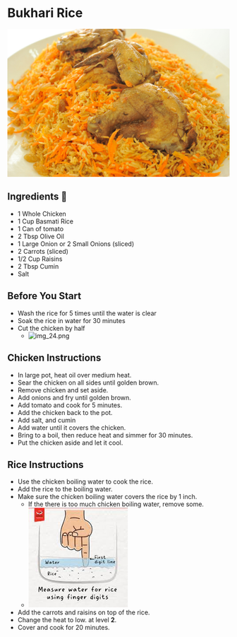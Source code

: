 # Bukhari Rice
![img_25.png](img_25.png ':size=300')


## Ingredients 📝
- 1 Whole Chicken
- 1 Cup Basmati Rice
- 1 Can of tomato
- 2 Tbsp Olive Oil
- 1 Large Onion or 2 Small Onions (sliced)
- 2 Carrots (sliced)
- 1/2 Cup Raisins
- 2 Tbsp Cumin
- Salt 

## Before You Start
- Wash the rice for 5 times until the water is clear
- Soak the rice in water for 30 minutes
- Cut the chicken by half
  - ![img_24.png](img_24.png ':size=300')

## Chicken Instructions
- In large pot, heat oil over medium heat.
- Sear the chicken on all sides until golden brown.
- Remove chicken and set aside.
- Add onions and fry until golden brown.
- Add tomato and cook for 5 minutes.
- Add the chicken back to the pot.
- Add salt, and cumin
- Add water until it covers the chicken.
- Bring to a boil, then reduce heat and simmer for 30 minutes.
- Put the chicken aside and let it cool.

## Rice Instructions
- Use the chicken boiling water to cook the rice.
- Add the rice to the boiling water.
- Make sure the chicken boiling water covers the rice by 1 inch.
  - If the there is too much chicken boiling water, remove some. 
  - ![img_23.png](img_23.png ':size=300')
- Add the carrots and raisins on top of the rice.
- Change the heat to low. at level **2**.
- Cover and cook for 20 minutes.
